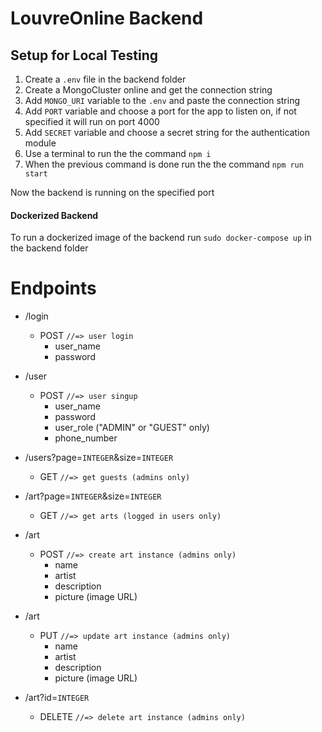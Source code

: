 # LouvreOnline Backend

## Setup for Local Testing

1. Create a `.env` file in the backend folder
2. Create a MongoCluster online and get the connection string
3. Add `MONGO_URI` variable to the `.env` and paste the connection string
4. Add `PORT` variable and choose a port for the app to listen on, if not specified it will run on port 4000
5. Add `SECRET` variable and choose a secret string for the authentication module
6. Use a terminal to run the the command `npm i`
6. When the previous command is done run the the command `npm run start`

Now the backend is running on the specified port

#### Dockerized Backend
To run a dockerized image of the backend run `sudo docker-compose up` in the backend folder

# Endpoints

- /login
    - POST `//=> user login`
        - user_name
        - password

- /user
    - POST `//=> user singup`
        - user_name
        - password
        - user_role ("ADMIN" or "GUEST" only) 
        - phone_number

- /users?page=`INTEGER`&size=`INTEGER`
    - GET `//=> get guests (admins only)`

- /art?page=`INTEGER`&size=`INTEGER`
    - GET `//=> get arts (logged in users only)`

- /art
    - POST `//=> create art instance (admins only)`
        - name
        - artist
        - description
        - picture (image URL)
        
- /art
    - PUT `//=> update art instance (admins only)`
        - name
        - artist
        - description
        - picture (image URL)
        
- /art?id=`INTEGER`
    - DELETE `//=> delete art instance (admins only)`
       
